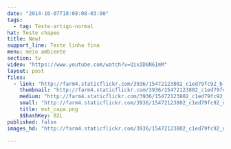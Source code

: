 ```yaml
---
date: "2014-10-07T18:08:08-03:00"
tags:
  - tag: Teste-artigo-normal
hat: Teste chapeu
title: New)
support_line: Teste linha fina
menu: meio ambiente
section: tv
video: "https://www.youtube.com/watch?v=QixID6N6ImM"
layout: post
files:
  - link: "http://farm4.staticflickr.com/3936/15472123802_c1ed79fc92_b.jpg"
    thumbnail: "http://farm4.staticflickr.com/3936/15472123802_c1ed79fc92_t.jpg"
    medium: "http://farm4.staticflickr.com/3936/15472123802_c1ed79fc92_z.jpg"
    small: "http://farm4.staticflickr.com/3936/15472123802_c1ed79fc92_n.jpg"
    title: mst_capa.png
    $$hashKey: 02L
published: false
images_hd: "http://farm4.staticflickr.com/3936/15472123802_c1ed79fc92_n.jpg"

---
```

